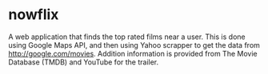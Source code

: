 # nowflix
A web application that finds the top rated films near a user. 
This is done using Google Maps API, and then using Yahoo scrapper to get the data from http://google.com/movies. Addition information is provided from The Movie Database (TMDB) and YouTube for the trailer. 
